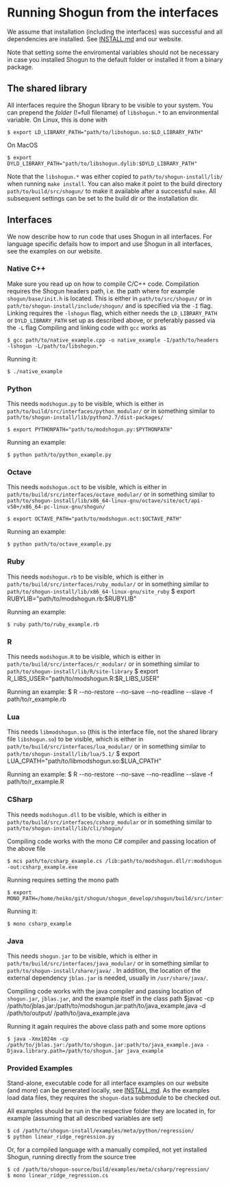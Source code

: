 Running Shogun from the interfaces
==================================

We assume that installation (including the interfaces) was successful and all
dependencies are installed. See [INSTALL.md](INSTALL.md) and our website.

Note that setting some the enviromental variables should not be necessary in case
you installed Shogun to the default folder or installed it from a binary package.

## The shared library
All interfaces require the Shogun library to be visible to your system.
You can prepend the *folder* (!=full filename) of `libshogun.*` to an environmental variable. On Linux, this is done with

    $ export LD_LIBRARY_PATH="path/to/libshogun.so:$LD_LIBRARY_PATH"

On MacOS

    $ export DYLD_LIBRARY_PATH="path/to/libshogun.dylib:$DYLD_LIBRARY_PATH"

Note that the `libshogun.*` was either copied to `path/to/shogun-install/lib/` when
running `make install`. You can also make it point to the build directory
 `path/to/build/src/shogun/` to make it available after a successful `make`.
All subsequent settings can be set to the build dir or the installation dir.

## Interfaces

We now describe how to run code that uses Shogun in all interfaces. For language
specific defails how to import and use Shogun in all interfaces, see the
examples on our website.

### Native C++
Make sure you read up on how to compile C/C++ code. Compilation requires the Shogun headers path, i.e. the path where for example `shogun/base/init.h` is located. This is either in `path/to/src/shogun/` or in `path/to/shogun-install/include/shogun/` and is specified  via the `-I` flag. Linking requires the `-lshogun` flag, which either needs the `LD_LIBRARY_PATH` or `DYLD_LIBRARY_PATH` set up as described above, or preferably passed via the `-L` flag
Compiling and linking code with `gcc` works as

    $ gcc path/to/native_example.cpp -o native_example -I/path/to/headers -lshogun -L/path/to/libshogun.*

Running it:

    $ ./native_example

### Python
This needs `modshogun.py` to be visible, which is either in `path/to/build/src/interfaces/python_modular/` or in something similar to `path/to/shogun-install/lib/python2.7/dist-packages/`

    $ export PYTHONPATH="path/to/modshogun.py:$PYTHONPATH"

Running an example:

    $ python path/to/python_example.py

### Octave
This needs `modshogun.oct` to be visible, which is either in `path/to/build/src/interfaces/octave_modular/` or in something similar to `path/to/shogun-install/lib/x86_64-linux-gnu/octave/site/oct/api-v50+/x86_64-pc-linux-gnu/shogun/`

    $ export OCTAVE_PATH="path/to/modshogun.oct:$OCTAVE_PATH"

Running an example:

    $ python path/to/octave_example.py

### Ruby
This needs `modshogun.rb` to be visible, which is either in `path/to/build/src/interfaces/ruby_modular/` or in something similar to `path/to/shogun-install/lib/x86_64-linux-gnu/site_ruby`
    $ export RUBYLIB="path/to/modshogun.rb:$RUBYLIB"

Running an example:

    $ ruby path/to/ruby_example.rb

### R
This needs `modshogun.R` to be visible, which is either in `path/to/build/src/interfaces/r_modular/` or in something similar to `path/to/shogun-install/lib/R/site-library`
    $ export R_LIBS_USER="path/to/modshogun.R:$R_LIBS_USER"

Running an example:
    $ R --no-restore --no-save --no-readline --slave -f path/to/r_example.rb

### Lua
This needs `libmodshogun.so` (this is the interface file, not the shared library file `libshogun.so`) to be visible, which is either in `path/to/build/src/interfaces/lua_modular/` or in something similar to `path/to/shogun-install/lib/lua/5.1/`
    $ export LUA_CPATH="path/to/libmodshogun.so:$LUA_CPATH"

Running an example:
    $ R --no-restore --no-save --no-readline --slave -f path/to/r_example.R

### CSharp
This needs `modshogun.dll` to be visible, which is either in `path/to/build/src/interfaces/csharp_modular` or in something similar to `path/to/shogun-install/lib/cli/shogun/`

Compiling code works with the mono C# compiler and passing location of the above file

    $ mcs path/to/csharp_example.cs /lib:path/to/modshogun.dll/r:modshogun -out:csharp_example.exe

Running requires setting the mono path

    $ export MONO_PATH=/home/heiko/git/shogun/shogun_develop/shogun/build/src/interfaces/csharp_modular:$MONO_PATH

Running it:

    $ mono csharp_example

### Java
This needs `shogun.jar` to be visible, which is either in `path/to/build/src/interfaces/java_modular/` or in something similar to `path/to/shogun-install/share/java/` .
In addition, the location of the external dependency `jblas.jar` is needed,
usually in `/usr/share/java/`.

Compiling code works with the java compiler and passing location of `shogun.jar`,
`jblas.jar`, and the example itself in the class path
    $javac -cp /path/to/jblas.jar:/path/to/modshogun.jar:path/to/java_example.java -d /path/to/output/ /path/to/java_example.java
					
Running it again requires the above class path and some more options

    $ java -Xmx1024m -cp /path/to/jblas.jar:/path/to/shogun.jar:path/to/java_example.java -Djava.library.path=/path/to/shogun.jar java_example
    
### Provided Examples
Stand-alone, executable code for all interface examples on our website (and more) can be generated locally, see [INSTALL.md](INSTALL.md). As the examples load data files, they requires the `shogun-data` submodule to be checked out.

All examples should be run in the respective folder they are located in, for example (assuming that all described variables are set)

    $ cd /path/to/shogun-install/examples/meta/python/regression/
    $ python linear_ridge_regression.py
    
Or, for a compiled language with a manually compiled, not yet installed Shogun, running directly from the source tree

    $ cd /path/to/shogun-source/build/examples/meta/csharp/regression/
    $ mono linear_ridge_regression.cs
